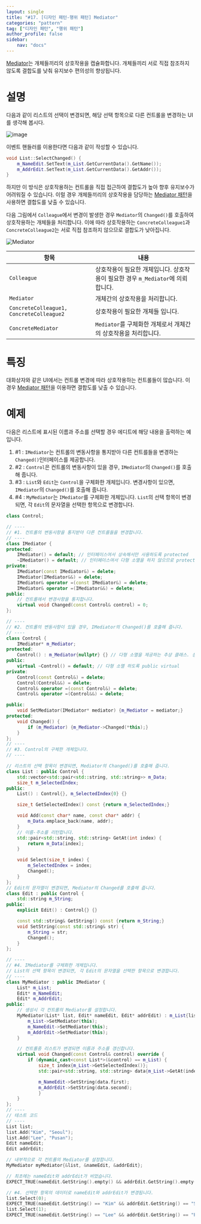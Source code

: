 ```yaml
---
layout: single
title: "#17. [디자인 패턴-행위 패턴] Mediator"
categories: "pattern"
tag: ["디자인 패턴", "행위 패턴"]
author_profile: false
sidebar: 
    nav: "docs"
---
```


[Mediator](https://tango1202.github.io/pattern/pattern-mediator/)는 개체들끼리의 상호작용을 캡슐화합니다. 개체들끼리 서로 직접 참조하지 않도록 결합도를 낮춰 유지보수 편의성의 향상됩니다.

# 설명

다음과 같이 리스트의 선택이 변경되면, 해당 선택 항목으로 다른 컨트롤을 변경하는 UI를 생각해 봅시다.

![image](https://github.com/tango1202/tango1202.github.io/assets/133472501/76eb603b-736b-47fa-8b15-bc12832bb220)

이벤트 핸들러를 이용한다면 다음과 같이 작성할 수 있습니다.

```cpp
void List::SelectChanged() {
    m_NameEdit.SetText(m_List.GetCurrentData().GetName());
    m_AddrEdit.SetText(m_List.GetCurrentData().GetAddr());
}
```

하지만 이 방식은 상호작용하는 컨트롤을 직접 접근하여 결합도가 높아 향후 유지보수가 어려워질 수 있습니다. 이럴 경우 개체들끼리의 상호작용을 담당하는 [Mediator 패턴](https://tango1202.github.io/pattern/pattern-mediator/)을 사용하면 결합도를 낮출 수 있습니다.

다음 그림에서 `Colleague`에서 변경이 발생한 경우 `Mediator`의 `Changed()`를 호출하여 상호작용하는 개체들을 처리합니다. 이애 따라 상호작용하는 `ConcreteColleague1`과 `ConcreteColleague2`는 서로 직접 참조하지 않으므로 결합도가 낮아집니다.

![Mediator](https://github.com/tango1202/tango1202.github.io/assets/133472501/1f45f85e-cf0f-4d7d-99da-53853184f655)

|항목|내용|
|--|--|
|`Colleague`|상호작용이 필요한 개체입니다. 상호작용이 필요한 경우 `m_Mediator`에 의뢰합니다.|
|`Mediator`|개체간의 상호작용을 처리합니다.|
|`ConcreteColleague1, ConcreteColleague2`|상호작용이 필요한 개체들 입니다.|
|`ConcreteMediator`|`Mediator`를 구체화한 개체로서 개체간의 상호작용을 처리합니다.|

# 특징

대화상자와 같은 UI에서는 컨트롤 변경에 따라 상호작용하는 컨트롤들이 많습니다. 이 경우 [Mediator 패턴](https://tango1202.github.io/pattern/pattern-mediator/)을 이용하면 결합도를 낮출 수 있습니다.

# 예제

다음은 리스트에 표시된 이름과 주소를 선택할 경우 에디트에 해당 내용을 출력하는 예입니다.

1. #1 : `IMediator`는 컨트롤의 변동사항을 통지받아 다른 컨트를들을 변경하는 `Changed()`인터페이스를 제공합니다.
2. #2 : `Control`은 컨트롤의 변동사항이 있을 경우, `IMediator`의 `Changed()`를 호출해 줍니다.
3. #3 : `List`와 `Edit`는 `Control`을 구체화한 개체입니다. 변경사항이 있으면, `IMediator`의 `Changed()`를 호출해 줍니다.  
4. #4 : `MyMediator`는 `IMediator`를 구체화한 개체입니다. `List`의 선택 항목이 변경되면, 각 `Edit`의 문자열을 선택한 항목으로 변경합니다.

```cpp
class Control;

// ----
// #1. 컨트롤의 변동사항을 통지받아 다른 컨트를들을 변경합니다.
// ----
class IMediator {
protected:
    IMediator() = default; // 인터페이스여서 상속해서만 사용하도록 protected
    ~IMediator() = default; // 인터페이스여서 다형 소멸을 하지 않으므로 protected non-virtual
private:
    IMediator(const IMediator&) = delete;
    IMediator(IMediator&&) = delete;
    IMediator& operator =(const IMediator&) = delete;
    IMediator& operator =(IMediator&&) = delete;
public:
    // 컨트롤에서 변경사항을 통지합니다.
    virtual void Changed(const Control& control) = 0;
}; 

// ----
// #2. 컨트롤의 변동사항이 있을 경우, IMediator의 Changed()를 호출해 줍니다.
// ----
class Control {
    IMediator* m_Mediator;
protected:
    Control() : m_Mediator{nullptr} {} // 다형 소멸을 제공하는 추상 클래스. 상속해서만 사용하도록 protected
public:
    virtual ~Control() = default; // 다형 소멸 하도록 public virtual   
private:
    Control(const Control&) = delete;
    Control(Control&&) = delete;
    Control& operator =(const Control&) = delete;
    Control& operator =(Control&&) = delete;

public:
    void SetMediator(IMediator* mediator) {m_Mediator = mediator;} 
protected:
    void Changed() {
        if (m_Mediator) {m_Mediator->Changed(*this);}
    }
};
// ----
// #3. Control의 구체한 개체입니다.
// ----

// 리스트의 선택 항목이 변경되면, Mediator의 Changed()를 호출해 줍니다.
class List : public Control {
    std::vector<std::pair<std::string, std::string>> m_Data;
    size_t m_SelectedIndex;
public: 
    List() : Control{}, m_SelectedIndex{0} {} 

    size_t GetSelectedIndex() const {return m_SelectedIndex;}

    void Add(const char* name, const char* addr) {
        m_Data.emplace_back(name, addr);
    }
    // 이름-주소를 리턴합니다.
    std::pair<std::string, std::string> GetAt(int index) {
        return m_Data[index];
    }

    void Select(size_t index) {
        m_SelectedIndex = index;
        Changed();
    } 
};
// Edit의 문자열이 변경되면, Mediator의 Changed를 호출해 줍니다.
class Edit : public Control {
    std::string m_String;
public: 
    explicit Edit() : Control{} {} 

    const std::string& GetString() const {return m_String;}
    void SetString(const std::string& str) {
        m_String = str;
        Changed();
    } 
};

// ----
// #4. IMediator를 구체화한 개체입니다.
// List의 선택 항목이 변경되면, 각 Edit의 문자열을 선택한 항목으로 변경합니다. 
// ----
class MyMediator : public IMediator {
    List* m_List;
    Edit* m_NameEdit; 
    Edit* m_AddrEdit;
public:
    // 생성시 각 컨트롤의 Mediator를 설정합니다.
    MyMediator(List* list, Edit* nameEdit, Edit* addrEdit) : m_List{list}, m_NameEdit{nameEdit}, m_AddrEdit{addrEdit} {
        m_List->SetMediator(this);
        m_NameEdit->SetMediator(this);
        m_AddrEdit->SetMediator(this);
    }

    // 컨트롤중 리스트가 변경되면 이름과 주소를 갱신합니다.
    virtual void Changed(const Control& control) override {
        if (dynamic_cast<const List*>(&control) == m_List) {
            size_t index{m_List->GetSelectedIndex()};
            std::pair<std::string, std::string> data{m_List->GetAt(index)};

            m_NameEdit->SetString(data.first);
            m_AddrEdit->SetString(data.second);
            }
    }
};
// ----
// 테스트 코드
// ----  
List list;
list.Add("Kim", "Seoul");
list.Add("Lee", "Pusan");
Edit nameEdit;
Edit addrEdit;

// 내부적으로 각 컨트롤의 Mediator를 설정합니다. 
MyMediator myMediator{&list, &nameEdit, &addrEdit};

// 최초에는 nameEdit와 addrEdit가 비었습니다.
EXPECT_TRUE(nameEdit.GetString().empty() && addrEdit.GetString().empty());

// #4. 선택한 항목의 데이터로 nameEdit와 addrEdit가 변경됩니다.
list.Select(0);
EXPECT_TRUE(nameEdit.GetString() == "Kim" && addrEdit.GetString() == "Seoul");
list.Select(1);
EXPECT_TRUE(nameEdit.GetString() == "Lee" && addrEdit.GetString() == "Pusan");
```